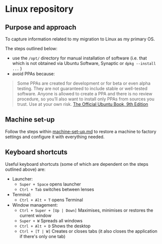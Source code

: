# Linux repository

## Purpose and approach

To capture information related to my migration to Linux as my primary OS.

The steps outlined below: 
* use the `/opt/` directory for manual installation of software (i.e. that which is not obtained via Ubuntu Software, Synaptic or `dpkg --install ...` )
* avoid PPAs because:

> Some PPAs are created for development or for beta or even alpha testing. They are not guaranteed to include stable or well-tested software. Anyone is allowed to create a PPA and there is no review procedure, so you’ll also want to install only PPAs from sources you trust. Use at your own risk. [The Official Ubuntu Book, 9th Edition](https://www.safaribooksonline.com/library/view/the-official-ubuntu/9780134512501/ch06.html)

## Machine set-up

Follow the steps within [machine-set-up.md](machine-set-up.md) to restore a machine to factory settings and configure it with everything needed.
    
## Keyboard shortcuts

Useful keyboard shortcuts (some of which are dependent on the steps outlined above) are: 

* Launcher:
    * `Super + Space` opens launcher
    * `Ctrl + Tab` switches between lenses
* Terminal:
    * `Ctrl + Alt + T` opens Terminal
* Window management:
    * `Ctrl + Super + [Up | Down]` Maximises, minimises or restores the current window
    * `Super + W` Spreads all windows
    * `Ctrl + Alt + D` Shows the desktop
    * `Ctrl + [T | W]` Creates or closes tabs (it also closes the application if there's only one tab)



